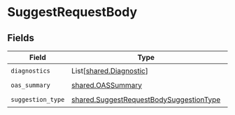 # SuggestRequestBody


## Fields

| Field                                                                                              | Type                                                                                               | Required                                                                                           | Description                                                                                        |
| -------------------------------------------------------------------------------------------------- | -------------------------------------------------------------------------------------------------- | -------------------------------------------------------------------------------------------------- | -------------------------------------------------------------------------------------------------- |
| `diagnostics`                                                                                      | List[[shared.Diagnostic](../../models/shared/diagnostic.md)]                                       | :heavy_check_mark:                                                                                 | N/A                                                                                                |
| `oas_summary`                                                                                      | [shared.OASSummary](../../models/shared/oassummary.md)                                             | :heavy_check_mark:                                                                                 | N/A                                                                                                |
| `suggestion_type`                                                                                  | [shared.SuggestRequestBodySuggestionType](../../models/shared/suggestrequestbodysuggestiontype.md) | :heavy_check_mark:                                                                                 | N/A                                                                                                |